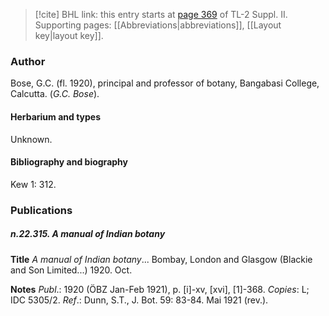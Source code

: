 > [!cite] BHL link: this entry starts at [page 369](https://www.biodiversitylibrary.org/item/103859#page/379/mode/1up) of TL-2 Suppl. II.
> Supporting pages: [[Abbreviations|abbreviations]], [[Layout key|layout key]].

### Author

Bose, G.C. (fl. 1920), principal and professor of botany, Bangabasi College, Calcutta. (*G.C. Bose*).

#### Herbarium and types

Unknown.

#### Bibliography and biography

Kew 1: 312.

### Publications

##### n.22.315. A manual of Indian botany

**Title**
*A manual of Indian botany*... Bombay, London and Glasgow (Blackie and Son Limited...) 1920. Oct.

**Notes**
*Publ*.: 1920 (ÖBZ Jan-Feb 1921), p. \[i\]-xv, \[xvi\], \[1\]-368. *Copies*: L; IDC 5305/2.
*Ref*.: Dunn, S.T., J. Bot. 59: 83-84. Mai 1921 (rev.).

